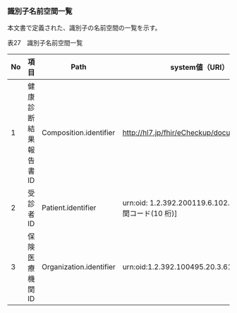 ### 識別子名前空間一覧

本文書で定義された、識別子の名前空間の一覧を示す。

表27　識別子名前空間一覧

|No|項目|Path|system値（URI）|
|---|---|---|---|
|1|健康診断結果報告書ID|Composition.identifier|http://hl7.jp/fhir/eCheckup/documentIdentifier|
|2|受診者ID|Patient.identifier|urn:oid: 1.2.392.200119.6.102.1[保険医療機関コード(10 桁)]|
|3|保険医療機関ID|Organization.identifier|urn:oid:1.2.392.100495.20.3.61|

